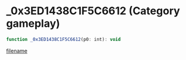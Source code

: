 # _0x3ED1438C1F5C6612 (Category gameplay)

```js
function _0x3ED1438C1F5C6612(p0: int): void
```

[filename](_0x3ED1438C1F5C6612_m.md ':include')